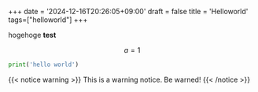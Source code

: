 +++
date = '2024-12-16T20:26:05+09:00'
draft = false
title = 'Helloworld'
tags=["helloworld"]
+++

hogehoge
**test**

$$
a = 1
$$

```py
print('hello world')
```

{{< notice warning >}}
This is a warning notice. Be warned!
{{< /notice >}}

<script src="https://utteranc.es/client.js"
        repo="hidehic0/blog"
        issue-term="url"
        theme="github-light"
        crossorigin="anonymous"
        async>
</script>
